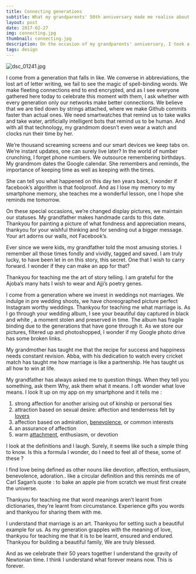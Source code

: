 ```yaml
---
title: Connecting generations
subtitle: What my grandparents' 50th anniversary made me realise about technology
layout: post
date: 2017-02-27
img: connecting.jpg
thumbnail: connecting.jpg
description: On the occasion of my grandparents' anniversary, I took a moment to reflect how technology has permeated our lives and has changed how we interact, build relationships and even love.
tags: design
---
```

![dsc_01241.jpg](img/design/grandparents.jpg) 

I come from a generation that falls in like. We converse in abbreviations, the lost art of letter writing, we fail to see the magic of spell-binding words. We make fleeting connections end to end encrypted, and as I see everyone gathered here today to celebrate this moment with them, I ask whether with every generation only our networks make better connections. We believe that we are tied down by strings attached, where we make Github commits faster than actual ones. We need smartwatches that remind us to take walks and take water, artificially intelligent bots that remind us to be human. And with all that technology, my grandmom doesn’t even wear a watch and clocks run their time by her.

We’re thousand screaming screens and our smart devices we keep tabs on. We’re instant updates, one can surely live later? In the world of number crunching, I forget phone numbers. We outsource remembering birthdays. My grandmom dates the Google calendar. She remembers and reminds, the importance of keeping time as well as keeping with the times.

She can tell you what happened on this day ten years back, I wonder if facebook’s algorithm is that foolproof. And as I lose my memory to my smartphone memory, she teaches me a wonderful lesson, one I hope she reminds me tomorrow.

On these special occasions, we’re changed display pictures, we maintain our statuses. My grandfather makes handmade cards to this date. Thankyou for painting a picture of what fondness and appreciation means, thankyou for your wishful thinking and for sending out a bigger message. Your art adorns our walls, not Facebook’s.

Ever since we were kids, my grandfather told the most amusing stories. I remember all those times fondly and vividly, tagged and saved. I am truly lucky, to have been let in on this story, this secret. One that I wish to carry forward. I wonder if they can make an app for that?

Thankyou for teaching me the art of story telling. I am grateful for the Ajoba’s many hats I wish to wear and Ajji’s poetry genes.

I come from a generation where we invest in weddings not marriages. We indulge in pre wedding shoots, we have choreographed picture perfect Instagram worthy weddings. Thankyou for teaching me what marriage is. As I go through your wedding album, I see your beautiful day captured in black and white , a moment stolen and preserved in time. The album has fragile binding due to the generations that have gone through it. As we store our pictures, filtered up and photoshopped, I wonder if my Google photo drive has some broken links.

My grandmother has taught me that the recipe for success and happiness needs constant revision. Abba, with his dedication to watch every cricket match has taught me how marriage is like a partnership. He has taught us all how to win at life.

My grandfather has always asked me to question things. When they tell you something, ask them Why, ask them what it means. I oft wonder what love means. I look It up on my app on my smartphone and it tells me :
1. strong affection for another arising out of kinship or personal ties <maternal love for a child>  
2.  attraction based on sexual desire: affection and tenderness felt by [lovers](http://www.merriam-webster.com/dictionary/lovers)  
3. affection based on admiration, [benevolence](http://www.merriam-webster.com/dictionary/benevolence), or common interests <love for his old schoolmates>  
4. an assurance of affection <give her my love>  
5. warm [attachment](http://www.merriam-webster.com/dictionary/attachment), enthusiasm, or devotion <love of the sea>

I look at the definitions and I laugh. Surely, it seems like such a simple thing to know. Is this a formula I wonder, do I need to feel all of these, some of these ?

I find love being defined as other nouns like devotion, affection, enthusiasm, benevolence, adoration.. like a circular definition and this reminds me of Carl Sagan’s quote : to bake an apple pie from scratch we must first create the universe.

Thankyou for teaching me that word meanings aren’t learnt from dictionaries, they’re learnt from circumstance. Experience gifts you words and thankyou for sharing them with me.

I understand that marriage is an art. Thankyou for setting such a beautiful example for us. As my generation grapples with the meaning of love, thankyou for teaching me that it is to be learnt, ensured and endured. Thankyou for building a beautiful family, We are truly blessed.

And as we celebrate their 50 years together I understand the gravity of Newtonian time. 
I think I understand what forever means now. This is forever.